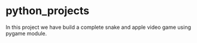 # python_projects

In this project we have build a complete snake and apple video game using pygame module. 

